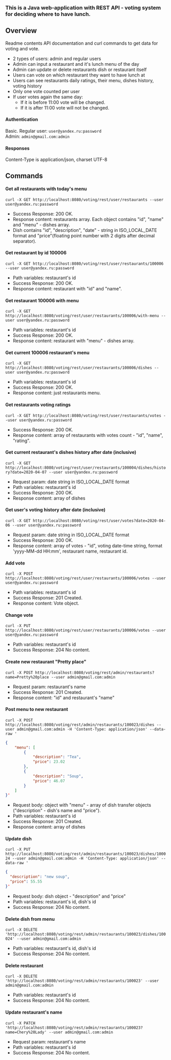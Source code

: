 ### This is a Java web-application with REST API - voting system for deciding where to have lunch.

Overview
--------

Readme contents API documentation and curl commands to get data for voting and vote.
 - 2 types of users: admin and regular users
 - Admin can input a restaurant and it's lunch menu of the day
 - Admin can update or delete restaurants dish or restaurant itself
 - Users can vote on which restaurant they want to have lunch at
 - Users can see restaurants daily ratings, their menu, dishes history, voting history 
 - Only one vote counted per user
 - If user votes again the same day:
     * If it is before 11:00 vote will be changed.
     * If it is after 11:00 vote will not be changed.
         
#### Authentication
Basic.
Regular user: `user@yandex.ru:password`\
Admin: `admin@gmail.com:admin`

#### Responses
Content-Type is application/json, charset UTF-8

Commands
--------

#### Get all restaurants with today's menu
`curl -X GET http://localhost:8080/voting/rest/user/restaurants --user user@yandex.ru:password`
* Success Response: 200 OK.
* Response content: restaurants array. Each object contains "id", "name" and "menu" - dishes array.
* Dish contains "id", "description", "date" - string in ISO_LOCAL_DATE format and "price"(floating point number with 2 digits after decimal separator).

#### Get restaurant by id 100006
`curl -X GET http://localhost:8080/voting/rest/user/restaurants/100006 --user user@yandex.ru:password`
* Path variables: restaurant's id
* Success Response: 200 OK.
* Response content: restaurant with "id" and "name".

#### Get restaurant 100006 with menu
`curl -X GET http://localhost:8080/voting/rest/user/restaurants/100006/with-menu --user user@yandex.ru:password`
* Path variables: restaurant's id
* Success Response: 200 OK.
* Response content: restaurant with "menu" - dishes array.

#### Get current 100006 restaurant's menu
`curl -X GET http://localhost:8080/voting/rest/user/restaurants/100006/dishes --user user@yandex.ru:password`
* Path variables: restaurant's id
* Success Response: 200 OK.
* Response content: just restaurants menu.

#### Get restaurants voting ratings
`curl -X GET http://localhost:8080/voting/rest/user/restaurants/votes --user user@yandex.ru:password`
* Success Response: 200 OK.
* Response content: array of restaurants with votes count - "id", "name", "rating".

#### Get current restaurant's dishes history after date (inclusive)
`curl -X GET http://localhost:8080/voting/rest/user/restaurants/100004/dishes/history?date=2020-04-07 --user user@yandex.ru:password`
* Request param: date string in ISO_LOCAL_DATE format
* Path variables: restaurant's id
* Success Response: 200 OK.
* Response content: array of dishes

#### Get user's voting history after date (inclusive)
`curl -X GET http://localhost:8080/voting/rest/user/votes?date=2020-04-06 --user user@yandex.ru:password`
* Request param: date string in ISO_LOCAL_DATE format
* Success Response: 200 OK.
* Response content: array of votes - "id", voting date-time string, format 'yyyy-MM-dd HH:mm', restaurant name, restaurant id.

#### Add vote 
`curl -X POST http://localhost:8080/voting/rest/user/restaurants/100006/votes --user user@yandex.ru:password`
* Path variables: restaurant's id
* Success Response: 201 Created.
* Response content: Vote object.

#### Change vote
`curl -X PUT http://localhost:8080/voting/rest/user/restaurants/100006/votes --user user@yandex.ru:password`
* Path variables: restaurant's id
* Success Response: 204 No content.

#### Create new restaurant "Pretty place"
`curl -X POST http://localhost:8080/voting/rest/admin/restaurants?name=Pretty%20place --user admin@gmail.com:admin`
* Request param: restaurant's name
* Success Response: 201 Created.
* Response content: "id" and restaurant's "name"

#### Post menu to new restaurant
`curl -X POST http://localhost:8080/voting/rest/admin/restaurants/100023/dishes --user admin@gmail.com:admin -H 'Content-Type: application/json' --data-raw '`
```json
{
    "menu": [
        {
            "description": "Tea",
            "price": 23.02
        },
        {
            "description": "Soup",
            "price": 46.07
        }
    ]
}'
```
* Request body: object with "menu" - array of dish transfer objects ("description" - dish's name and "price").
* Path variables: restaurant's id
* Success Response: 201 Created.
* Response content: array of dishes

#### Update dish
`curl -X PUT http://localhost:8080/voting/rest/admin/restaurants/100023/dishes/100024 --user admin@gmail.com:admin -H 'Content-Type: application/json' --data-raw '`
```json
{
  "description": "new soup",
  "price": 55.55
}'
```
* Request body: dish object - "description" and "price"
* Path variables: restaurant's id, dish's id
* Success Response: 204 No content.

#### Delete dish from menu
`curl -X DELETE 'http://localhost:8080/voting/rest/admin/restaurants/100023/dishes/100024' --user admin@gmail.com:admin`
* Path variables: restaurant's id, dish's id
* Success Response: 204 No content.

#### Delete restaurant
`curl -X DELETE 'http://localhost:8080/voting/rest/admin/restaurants/100023' --user admin@gmail.com:admin`
* Path variables: restaurant's id
* Success Response: 204 No content.

#### Update restaurant's name
`curl -X PATCH 'http://localhost:8080/voting/rest/admin/restaurants/100023?name=Chery%20Lady' --user admin@gmail.com:admin`
* Request param: restaurant's name
* Path variables: restaurant's id
* Success Response: 204 No content.